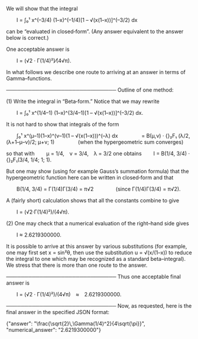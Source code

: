 We will show that the integral

  I = ∫₀¹ x^(–3/4) (1–x)^(–1/4)[1 – √(x(1–x))]^(–3/2) dx

can be “evaluated in closed‐form”. (Any answer equivalent to the answer below is correct.)

One acceptable answer is

  I = (√2 · Γ(1/4)²)⁄(4√π).

In what follows we describe one route to arriving at an answer in terms of Gamma–functions.

──────────────────────────────
Outline of one method:

(1) Write the integral in “Beta‐form.” Notice that we may rewrite

  I = ∫₀¹ x^(1/4–1) (1–x)^(3/4–1)[1 – √(x(1–x))]^(–3/2) dx.

It is not hard to show that integrals of the form

  ∫₀¹ x^(μ–1)(1–x)^(ν–1)(1 – √(x(1–x)))^(–λ) dx
     = B(μ,ν) · {}₂F₁ (λ/2, (λ+1–μ–ν)/2; μ+ν; 1)
     (when the hypergeometric sum converges)

so that with
  μ = 1/4, ν = 3/4, λ = 3/2
one obtains
  I = B(1/4, 3/4) · {}₂F₁(3/4, 1/4; 1; 1).

But one may show (using for example Gauss’s summation formula) that the hypergeometric function here can be written in closed‐form and that

  B(1/4, 3/4) = Γ(1/4)Γ(3/4) = π√2
    (since Γ(1/4)Γ(3/4) = π√2).

A (fairly short) calculation shows that all the constants combine to give

  I = (√2·Γ(1/4)²)/(4√π).

(2) One may check that a numerical evaluation of the right–hand side gives

  I ≈ 2.6219300000.

It is possible to arrive at this answer by various substitutions (for example, one may first set x = sin²θ, then use the substitution u = √(x/(1–x)) to reduce the integral to one which may be recognized as a standard beta–integral). We stress that there is more than one route to the answer.

──────────────────────────────
Thus one acceptable final answer is

  I = (√2 · Γ(1/4)²)/(4√π) ≈ 2.6219300000.

──────────────────────────────
Now, as requested, here is the final answer in the specified JSON format:

{"answer": "\\frac{\\sqrt{2}\\,\\Gamma(1/4)^2}{4\\sqrt{\\pi}}", "numerical_answer": "2.6219300000"}
